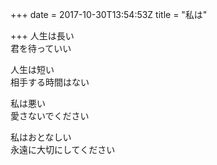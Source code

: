 +++
date = 2017-10-30T13:54:53Z
title = "私は"

+++
人生は長い  
君を待っていい  
  
人生は短い  
相手する時間はない  
  
私は悪い  
愛さないでください  
  
私はおとなしい  
永遠に大切にしてください  